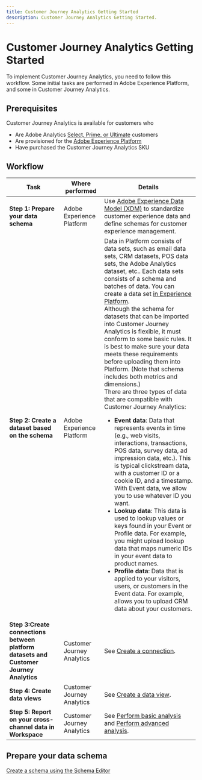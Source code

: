 ```yaml
---
title: Customer Journey Analytics Getting Started
description: Customer Journey Analytics Getting Started.
---
```


# Customer Journey Analytics Getting Started

To implement Customer Journey Analytics, you need to follow this workflow. Some initial tasks are performed in Adobe Experience Platform, and some in Customer Journey Analytics.

## Prerequisites

Customer Journey Analytics is available for customers who 

* Are Adobe Analytics [Select, Prime, or Ultimate](https://www.adobe.com/analytics/compare-adobe-analytics-packages.html) customers
* Are provisioned for the [Adobe Experience Platform](https://www.adobe.com/experience-platform.html)
* Have purchased the Customer Journey Analytics SKU

## Workflow

|Task|Where performed|Details|
|---|---|---|
|**Step 1: Prepare your data schema**|Adobe Experience Platform|Use [Adobe Experience Data Model (XDM)](https://www.adobe.io/apis/experienceplatform/home/xdm.html) to standardize customer experience data and define schemas for customer experience management.|
|**Step 2: Create a dataset based on the schema**|Adobe Experience Platform|Data in Platform consists of data sets, such as email data sets, CRM datasets, POS data sets, the Adobe Analytics dataset, etc.. Each data sets consists of a schema and batches of data. You can create a data set [in Experience Platform](https://www.adobe.io/apis/experienceplatform/home/tutorials/alltutorials.html#!api-specification/markdown/narrative/tutorials/creating_a_dataset_tutorial/creating_a_dataset_tutorial.md).<br>Although the schema for datasets that can be imported into Customer Journey Analytics is flexible, it must conform to some basic rules. It is best to make sure your data meets these requirements before uploading them into Platform. (Note that schema includes both metrics and dimensions.)<br>There are three types of data that are compatible with Customer Journey Analytics:<ul><li>**Event data**: Data that represents events in time (e.g., web visits, interactions, transactions, POS data, survey data, ad impression data, etc.). This is typical clickstream data, with a customer ID or a cookie ID, and a timestamp. With Event data, we allow you to use whatever ID you want.</li><li>**Lookup data**: This data is used to lookup values or keys found in your Event or Profile data. For example, you might upload lookup data that maps numeric IDs in your event data to product names.</li><li>**Profile data**: Data that is applied to your visitors, users, or customers in the Event data. For example, allows you to upload CRM data about your customers.</li></ul>|
|**Step 3:Create connections between platform datasets and Customer Journey Analytics**|Customer Journey Analytics|See [Create a connection](/help/connections/create-connection.md).|
|**Step 4: Create data views**|Customer Journey Analytics|See [Create a data view](/help/data-views/create-dataview.md).|
|**Step 5: Report on your cross-channel data in Workspace**|Customer Journey Analytics|See [Perform basic analysis](/help/projects/perform-basic-analysis.md) and [Perform advanced analysis](/help/projects/perform-adv-analysis.md).|

## Prepare your data schema

[Create a schema using the Schema Editor](https://www.adobe.io/apis/experienceplatform/home/tutorials/alltutorials.html#!api-specification/markdown/narrative/tutorials/schema_editor_tutorial/schema_editor_tutorial.md)



